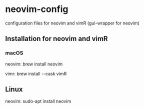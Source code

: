 # neovim-config #

configuration files for neovim and vimR (gui-wrapper for neovim)


## Installation for neovim and vimR ## 


### macOS ##
neovim: brew install neovim 

vimr: brew install --cask vimR

## Linux ##
neovim: sudo-apt install neovim 



